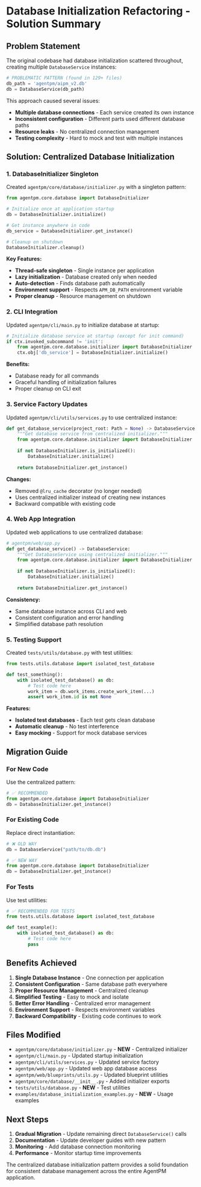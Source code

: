 # Database Initialization Refactoring - Solution Summary

## Problem Statement

The original codebase had database initialization scattered throughout, creating multiple `DatabaseService` instances:

```python
# PROBLEMATIC PATTERN (found in 129+ files)
db_path = 'agentpm/aipm_v2.db'
db = DatabaseService(db_path)
```

This approach caused several issues:
- **Multiple database connections** - Each service created its own instance
- **Inconsistent configuration** - Different parts used different database paths
- **Resource leaks** - No centralized connection management
- **Testing complexity** - Hard to mock and test with multiple instances

## Solution: Centralized Database Initialization

### 1. DatabaseInitializer Singleton

Created `agentpm/core/database/initializer.py` with a singleton pattern:

```python
from agentpm.core.database import DatabaseInitializer

# Initialize once at application startup
db = DatabaseInitializer.initialize()

# Get instance anywhere in code
db_service = DatabaseInitializer.get_instance()

# Cleanup on shutdown
DatabaseInitializer.cleanup()
```

**Key Features:**
- **Thread-safe singleton** - Single instance per application
- **Lazy initialization** - Database created only when needed
- **Auto-detection** - Finds database path automatically
- **Environment support** - Respects `APM_DB_PATH` environment variable
- **Proper cleanup** - Resource management on shutdown

### 2. CLI Integration

Updated `agentpm/cli/main.py` to initialize database at startup:

```python
# Initialize database service at startup (except for init command)
if ctx.invoked_subcommand != 'init':
    from agentpm.core.database.initializer import DatabaseInitializer
    ctx.obj['db_service'] = DatabaseInitializer.initialize()
```

**Benefits:**
- Database ready for all commands
- Graceful handling of initialization failures
- Proper cleanup on CLI exit

### 3. Service Factory Updates

Updated `agentpm/cli/utils/services.py` to use centralized instance:

```python
def get_database_service(project_root: Path = None) -> DatabaseService:
    """Get database service from centralized initializer."""
    from agentpm.core.database.initializer import DatabaseInitializer
    
    if not DatabaseInitializer.is_initialized():
        DatabaseInitializer.initialize()
    
    return DatabaseInitializer.get_instance()
```

**Changes:**
- Removed `@lru_cache` decorator (no longer needed)
- Uses centralized initializer instead of creating new instances
- Backward compatible with existing code

### 4. Web App Integration

Updated web applications to use centralized database:

```python
# agentpm/web/app.py
def get_database_service() -> DatabaseService:
    """Get DatabaseService using centralized initializer."""
    from agentpm.core.database.initializer import DatabaseInitializer
    
    if not DatabaseInitializer.is_initialized():
        DatabaseInitializer.initialize()
    
    return DatabaseInitializer.get_instance()
```

**Consistency:**
- Same database instance across CLI and web
- Consistent configuration and error handling
- Simplified database path resolution

### 5. Testing Support

Created `tests/utils/database.py` with test utilities:

```python
from tests.utils.database import isolated_test_database

def test_something():
    with isolated_test_database() as db:
        # Test code here
        work_item = db.work_items.create_work_item(...)
        assert work_item.id is not None
```

**Features:**
- **Isolated test databases** - Each test gets clean database
- **Automatic cleanup** - No test interference
- **Easy mocking** - Support for mock database services

## Migration Guide

### For New Code

Use the centralized pattern:

```python
# ✅ RECOMMENDED
from agentpm.core.database import DatabaseInitializer
db = DatabaseInitializer.get_instance()
```

### For Existing Code

Replace direct instantiation:

```python
# ❌ OLD WAY
db = DatabaseService("path/to/db.db")

# ✅ NEW WAY
from agentpm.core.database import DatabaseInitializer
db = DatabaseInitializer.get_instance()
```

### For Tests

Use test utilities:

```python
# ✅ RECOMMENDED FOR TESTS
from tests.utils.database import isolated_test_database

def test_example():
    with isolated_test_database() as db:
        # Test code here
        pass
```

## Benefits Achieved

1. **Single Database Instance** - One connection per application
2. **Consistent Configuration** - Same database path everywhere
3. **Proper Resource Management** - Centralized cleanup
4. **Simplified Testing** - Easy to mock and isolate
5. **Better Error Handling** - Centralized error management
6. **Environment Support** - Respects environment variables
7. **Backward Compatibility** - Existing code continues to work

## Files Modified

- `agentpm/core/database/initializer.py` - **NEW** - Centralized initializer
- `agentpm/cli/main.py` - Updated startup initialization
- `agentpm/cli/utils/services.py` - Updated service factory
- `agentpm/web/app.py` - Updated web app database access
- `agentpm/web/blueprints/utils.py` - Updated blueprint utilities
- `agentpm/core/database/__init__.py` - Added initializer exports
- `tests/utils/database.py` - **NEW** - Test utilities
- `examples/database_initialization_examples.py` - **NEW** - Usage examples

## Next Steps

1. **Gradual Migration** - Update remaining direct `DatabaseService()` calls
2. **Documentation** - Update developer guides with new pattern
3. **Monitoring** - Add database connection monitoring
4. **Performance** - Monitor startup time improvements

The centralized database initialization pattern provides a solid foundation for consistent database management across the entire AgentPM application.
